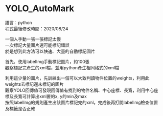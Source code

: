 # YOLO_AutoMark  
語言：python  
程式最後修改時間：2020/08/24  
  
一個人手動一張一張標記太慢  
一次標記大量圖片還可能標記錯誤  
於是想到此方法可以快速、大量的自動標記圖片  
  
首先，使用labelImg手動標記圖片，約100張  
觀察標記完產生的xml檔，並用python產生相同格式的xml檔  

利用這少量的圖片，先訓練出一個可以大致判讀物件位置的weights，利用此weights去標記還未標記的圖片  
觀察YOLO回傳值可發現回傳值有找到的物件名稱、中心座標、長寬，利用中心座標及長寬可計算出xml要的x, y的min及max  
按照labelImg的規則產生出該圖片標記完的xml，完成後再打開labelImg檢查位置及標籤是否正確  
